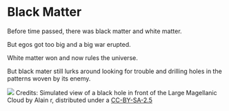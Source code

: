 # Black Matter
Before time passed, there was black matter and white matter. 

But egos got too big and a big war erupted. 

White matter won and now rules the universe.

But black mater still lurks around looking for trouble and drilling holes in the patterns woven by its enemy.

![](https://commons.wikimedia.org/wiki/File:BH_LMC.png) Credits: Simulated view of a black hole in front of the Large Magellanic Cloud by Alain r, distributed under a [CC-BY-SA-2.5](https://creativecommons.org/licenses/by-sa/2.5/)
